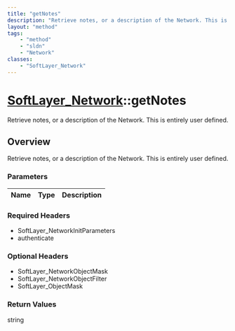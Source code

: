 ```yaml
---
title: "getNotes"
description: "Retrieve notes, or a description of the Network. This is entirely user defined."
layout: "method"
tags:
    - "method"
    - "sldn"
    - "Network"
classes:
    - "SoftLayer_Network"
---
```

# [SoftLayer_Network](/reference/services/SoftLayer_Network)::getNotes

Retrieve notes, or a description of the Network. This is entirely user defined.


## Overview 
Retrieve notes, or a description of the Network. This is entirely user defined.

### Parameters 
|Name | Type | Description |
| --- | --- | --- |


### Required Headers
* SoftLayer_NetworkInitParameters
* authenticate

### Optional Headers
* SoftLayer_NetworkObjectMask
* SoftLayer_NetworkObjectFilter
* SoftLayer_ObjectMask

### Return Values
string

